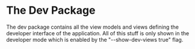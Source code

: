 
# The Dev Package #

The dev package contains all the view models and views
defining the developer interface of the application.
All of this stuff is only shown in the developer mode
which is enabled by the "--show-dev-views true" flag.